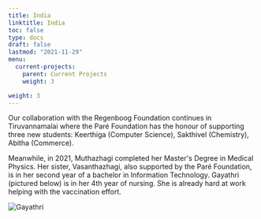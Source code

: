 ```yaml
---
title: India
linktitle: India
toc: false
type: docs
draft: false
lastmod: "2021-11-29"
menu:
  current-projects:
    parent: Current Projects
    weight: 3

weight: 3
---
```


Our collaboration with the Regenboog Foundation continues in Tiruvannamalai where the Paré Foundation has the honour of supporting three new students: Keerthiga (Computer Science), Sakthivel (Chemistry), Abitha (Commerce).

Meanwhile, in 2021, Muthazhagi completed her Master's Degree in Medical Physics. Her sister, Vasanthazhagi, also supported by the Paré Foundation, is in her second year of a bachelor in Information Technology. Gayathri (pictured below) is in her 4th year of nursing. She is already hard at work helping with the vaccination effort.

![Gayathri](/img/India/Gayathri.jpg)
